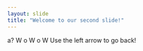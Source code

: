 ```yaml
---
layout: slide
title: "Welcome to our second slide!"
---
```

a? W o W o W
Use the left arrow to go back!
